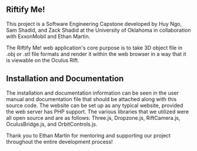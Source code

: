 ## Riftify Me!
This project is a Software Engineering Capstone developed by Huy Ngo, Sam Shadid, and Zack Shadid at the University of Oklahoma in collaboration with ExxonMobil and Ethan Martin.

The Riftify Me! web application's core purpose is to take 3D object file in .obj or .stl file formats and render it within the web browser in a way that it is viewable on the Oculus Rift.

## Installation and Documentation
The installation and documentation information can be seen in the user manual and documentation file that should be attached along with this source code. The website can be set up as any typical website, provided the web server has PHP support. The various libraries that we utilized were all open source and are as follows: Three.js, Dropzone.js, RiftCamera.js, OculusBridge.js, and OrbitControls.js.

Thank you to Ethan Martin for mentoring and supporting our project throughout the entire development process!
